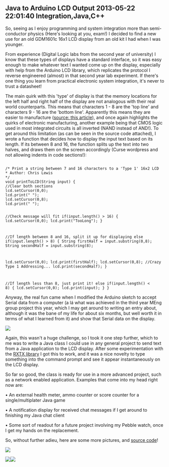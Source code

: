 Java to Arduino LCD Output
2013-05-22 22:01:40
Integration,Java,C++
---

So, seeing as I enjoy programming and system integration more than semi-conductor physics (Here's looking at you, exam!) I decided to find a new use for an old GDM1601c 16x1 LCD display from an old kit I had when I was younger.

From experience (Digital Logic labs from the second year of university) I know that these types of displays have a standard interface, so it was easy enough to make whatever text I wanted come up on the display, especially with help from the Arduino LCD library, which replicates the protocol I reverse engineered (almost) in that second year lab experiment. If there's one thing you learn from practical electronic system integration, it's never to trust a datasheet!

The main quirk with this 'type' of display is that the memory locations for the left half and right half of the display are not analogous with their real world counterparts. This means that characters 1 - 8 are the 'top line' and characters 9 - 16 are the 'bottom line'. Apparently this means they are easier to manufacture (<a href="http://web.alfredstate.edu/weimandn/lcd/lcd_addressing/lcd_addressing_index.html">source: this article</a>), and once again highlights the quirks of electronic manufacturing, another example being that CMOS logic used in most integrated circuits is all inverted (NAND instead of AND!). To get around this limitation (as can be seen in the source code attached), I wrote a function that decides how to display the input text based on its length. If its between 8 and 16, the function splits up the text into two halves, and draws them on the screen accordingly (Curse wordpress and not allowing indents in code sections!):

<code>
/* Print a string between 7 and 16 characters to a 'Type 1' 16x2 LCD
* Author: Chris Lewis
*/
void printToLCD(String input) {
//Clear both sections
lcd.setCursor(0,0);
lcd.print(" ");
lcd.setCursor(0,8);
lcd.print(" ");

//Check message will fit
if(input.length() > 16) {
lcd.setCursor(0,0);
lcd.print("TooLong");
}

//If length between 8 and 16, split it up for displaying
else if(input.length() > 8) {
String firstHalf = input.substring(0,8);
String secondHalf = input.substring(8);

lcd.setCursor(0,0);
lcd.print(firstHalf);
lcd.setCursor(0,8); //Crazy Type 1 Addressing...
lcd.print(secondHalf);
}

//If length less than 8, just print it!
else if(input.length() < 8) {
lcd.setCursor(0,0);
lcd.print(input);
}
}
</code>

Anyway, the real fun came when I modified the Arduino sketch to accept Serial data from a computer (a lá what was achieved in the third year MEng group project this year, which I may get around to writing an entry about, although it was the bane of my life for about six months, but well worth it in terms of what I learned from it) and show that Serial data on the display.

![](/assets/import/media/2013/05/lcdoutput2.jpg?w=545)

Again, this wasn't a huge challenge, so I took it one step further, which to me was to write a Java class I could use in any general project to send text from a Java application to the LCD display. After some experimentation with the <a href="http://users.frii.com/jarvi/rxtx/">RXTX library</a> I got this to work, and it was a nice novelty to type something into the command prompt and see it appear instantaneously on the LCD display.

So far so good, the class is ready for use in a more advanced project, such as a network enabled application. Examples that come into my head right now are:

• An external health meter, ammo counter or score counter for a single/multiplater Java game

• A notification display for received chat messages if I get around to finishing my Java chat client

• Some sort of readout for a future project involving my Pebble watch, once I get my hands on the replacement.

So, without further adieu, here are some more pictures, and <a href="https://www.dropbox.com/s/r4lgnvx8y9qwykg/LCDoutput.zip?v=0mcn">source code</a>!

![](/assets/import/media/2013/05/lcdoutput4.png?w=545)

![](/assets/import/media/2013/05/lcdoutput1.jpg?w=545)![](/assets/import/media/2013/05/lcdoutput3.jpg?w=545)
